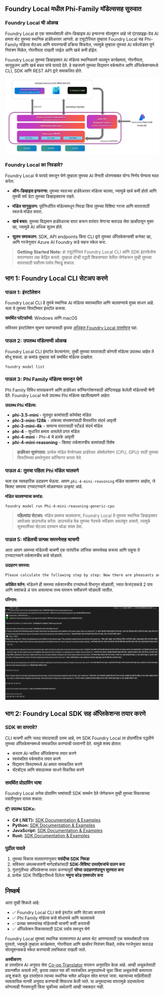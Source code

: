 <!--
CO_OP_TRANSLATOR_METADATA:
{
  "original_hash": "52973a5680a65a810aa80b7036afd31f",
  "translation_date": "2025-07-16T19:44:51+00:00",
  "source_file": "md/01.Introduction/02/07.FoundryLocal.md",
  "language_code": "mr"
}
-->
## Foundry Local मधील Phi-Family मॉडेल्ससह सुरुवात

### Foundry Local ची ओळख

Foundry Local हा एक सामर्थ्यशाली ऑन-डिव्हाइस AI इन्फरन्स सोल्यूशन आहे जो एंटरप्राइझ-ग्रेड AI क्षमता थेट तुमच्या स्थानिक हार्डवेअरवर आणतो. हा ट्युटोरियल तुम्हाला Foundry Local सह Phi-Family मॉडेल्स सेटअप आणि वापरण्याची प्रक्रिया शिकवेल, ज्यामुळे तुम्हाला तुमच्या AI वर्कलोडवर पूर्ण नियंत्रण मिळेल, गोपनीयता राखली जाईल आणि खर्च कमी होईल.

Foundry Local तुमच्या डिव्हाइसवर AI मॉडेल्स स्थानिकपणे चालवून कार्यक्षमता, गोपनीयता, सानुकूलन आणि खर्च बचत यांचे फायदे देते. हे सहजपणे तुमच्या विद्यमान वर्कफ्लोज आणि अ‍ॅप्लिकेशन्समध्ये CLI, SDK आणि REST API द्वारे समाकलित होते.

![arch](../../../../../translated_images/foundry-local-arch.8823e321dd8258d7d68815ddb0153503587142ff32e6997041c7cf0c9df24b49.mr.png)

### Foundry Local का निवडावे?

Foundry Local चे फायदे समजून घेणे तुम्हाला तुमच्या AI तैनाती धोरणाबाबत योग्य निर्णय घेण्यास मदत करेल:

- **ऑन-डिव्हाइस इन्फरन्स:** तुमच्या स्वतःच्या हार्डवेअरवर मॉडेल्स चालवा, ज्यामुळे खर्च कमी होतो आणि तुमची सर्व डेटा तुमच्या डिव्हाइसवरच राहते.

- **मॉडेल सानुकूलन:** पूर्वनिर्धारित मॉडेल्समधून निवडा किंवा तुमच्या विशिष्ट गरजा आणि वापरासाठी स्वतःचे मॉडेल वापरा.

- **खर्च बचत:** तुमच्या विद्यमान हार्डवेअरचा वापर करून वारंवार येणाऱ्या क्लाउड सेवा खर्चांपासून मुक्त व्हा, ज्यामुळे AI अधिक सुलभ होते.

- **सुलभ समाकलन:** SDK, API endpoints किंवा CLI द्वारे तुमच्या अ‍ॅप्लिकेशन्सशी कनेक्ट व्हा, आणि गरजेनुसार Azure AI Foundry कडे सहज स्केल करा.

> **Getting Started Note:** हा ट्युटोरियल Foundry Local CLI आणि SDK इंटरफेसेस वापरण्यावर लक्ष केंद्रित करतो. तुम्हाला दोन्ही पद्धती शिकवण्यात येतील जेणेकरून तुम्ही तुमच्या वापरासाठी सर्वोत्तम पर्याय निवडू शकाल.

## भाग 1: Foundry Local CLI सेटअप करणे

### पाऊल 1: इंस्टॉलेशन

Foundry Local CLI हे तुमचे स्थानिक AI मॉडेल्स व्यवस्थापित आणि चालवण्याचे मुख्य साधन आहे. चला ते तुमच्या सिस्टीमवर इंस्टॉल करूया.

**समर्थित प्लॅटफॉर्म्स:** Windows आणि macOS

सविस्तर इंस्टॉलेशन सूचना पाहण्यासाठी कृपया [अधिकृत Foundry Local दस्तऐवज](https://github.com/microsoft/Foundry-Local/blob/main/README.md) पहा.

### पाऊल 2: उपलब्ध मॉडेल्सची ओळख

Foundry Local CLI इंस्टॉल केल्यानंतर, तुम्ही तुमच्या वापरासाठी कोणती मॉडेल्स उपलब्ध आहेत ते शोधू शकता. हा कमांड तुम्हाला सर्व समर्थित मॉडेल्स दाखवेल:

```bash
foundry model list
```

### पाऊल 3: Phi Family मॉडेल्स समजून घेणे

Phi Family विविध वापरप्रकरणे आणि हार्डवेअर कॉन्फिगरेशनसाठी ऑप्टिमाइझ केलेली मॉडेल्सची श्रेणी देते. Foundry Local मध्ये उपलब्ध Phi मॉडेल्स खालीलप्रमाणे आहेत:

**उपलब्ध Phi मॉडेल्स:** 

- **phi-3.5-mini** - मूलभूत कामांसाठी कॉम्पॅक्ट मॉडेल
- **phi-3-mini-128k** - लांबच्या संभाषणांसाठी विस्तारित संदर्भ आवृत्ती
- **phi-3-mini-4k** - सामान्य वापरासाठी स्टँडर्ड संदर्भ मॉडेल
- **phi-4** - सुधारित क्षमता असलेले प्रगत मॉडेल
- **phi-4-mini** - Phi-4 चे हलके आवृत्ती
- **phi-4-mini-reasoning** - क्लिष्ट तर्कशास्त्रीय कामांसाठी विशेष

> **हार्डवेअर सुसंगतता:** प्रत्येक मॉडेल वेगवेगळ्या हार्डवेअर अ‍ॅक्सेलरेशन (CPU, GPU) साठी तुमच्या सिस्टीमच्या क्षमतेनुसार कॉन्फिगर करता येते.

### पाऊल 4: तुमचा पहिला Phi मॉडेल चालवणे

चला एक व्यावहारिक उदाहरण घेऊया. आपण `phi-4-mini-reasoning` मॉडेल चालवणार आहोत, जे क्लिष्ट समस्या टप्प्याटप्प्याने सोडवण्यात उत्कृष्ट आहे.

**मॉडेल चालवण्याचा कमांड:**

```bash
foundry model run Phi-4-mini-reasoning-generic-cpu
```

> **पहिल्यांदा सेटअप:** मॉडेल प्रथमच चालवताना, Foundry Local ते तुमच्या स्थानिक डिव्हाइसवर आपोआप डाउनलोड करेल. डाउनलोड वेळ तुमच्या नेटवर्क स्पीडवर अवलंबून असतो, त्यामुळे सुरुवातीच्या सेटअप दरम्यान थोडा संयम ठेवा.

### पाऊल 5: मॉडेलची प्रत्यक्ष समस्येसह चाचणी

आता आपण आमच्या मॉडेलची चाचणी एक पारंपरिक लॉजिक समस्येसह करूया आणि पाहूया ते टप्प्याटप्प्याने तर्कशास्त्रीय कसे सोडवते:

**उदाहरण समस्या:**

```txt
Please calculate the following step by step: Now there are pheasants and rabbits in the same cage, there are thirty-five heads on top and ninety-four legs on the bottom, how many pheasants and rabbits are there?
```

**अपेक्षित वर्तन:** मॉडेलने ही समस्या तर्कशास्त्रीय टप्प्यांमध्ये विभागून सोडवावी, ज्यात फेजंट्सकडे 2 पाय आणि सशांकडे 4 पाय असल्याचा तथ्य वापरून समीकरणे सोडवली जातील.

**परिणाम:**

![cli](../../../../../translated_images/cli.862ec6b55c2b5d916093866d4df99190150d4198fd33ab79e586f9d6f5403089.mr.png)

## भाग 2: Foundry Local SDK सह अ‍ॅप्लिकेशन्स तयार करणे

### SDK का वापरावे?

CLI चाचणी आणि जलद संवादासाठी उत्तम आहे, पण SDK Foundry Local ला प्रोग्रामॅटिक पद्धतीने तुमच्या अ‍ॅप्लिकेशन्समध्ये समाकलित करण्याची परवानगी देते. यामुळे शक्य होतात:

- कस्टम AI-चालित अ‍ॅप्लिकेशन्स तयार करणे
- स्वयंचलित वर्कफ्लोज तयार करणे
- विद्यमान सिस्टममध्ये AI क्षमता समाकलित करणे
- चॅटबॉट्स आणि संवादात्मक साधने विकसित करणे

### समर्थित प्रोग्रामिंग भाषा

Foundry Local अनेक प्रोग्रामिंग भाषांसाठी SDK समर्थन देते जेणेकरून तुम्ही तुमच्या विकासाच्या पसंतीनुसार वापरू शकता:

**📦 उपलब्ध SDKs:**

- **C# (.NET):** [SDK Documentation & Examples](https://github.com/microsoft/Foundry-Local/tree/main/sdk/cs)
- **Python:** [SDK Documentation & Examples](https://github.com/microsoft/Foundry-Local/tree/main/sdk/python)
- **JavaScript:** [SDK Documentation & Examples](https://github.com/microsoft/Foundry-Local/tree/main/sdk/js)
- **Rust:** [SDK Documentation & Examples](https://github.com/microsoft/Foundry-Local/tree/main/sdk/rust)

### पुढील पावले

1. तुमच्या विकास वातावरणानुसार **पसंदीचा SDK निवडा**
2. सविस्तर अंमलबजावणी मार्गदर्शकांसाठी **SDK-विशिष्ट दस्तऐवजांचे पालन करा**
3. गुंतागुंतीच्या अ‍ॅप्लिकेशन्स तयार करण्यापूर्वी **सोप्या उदाहरणांपासून सुरुवात करा**
4. प्रत्येक SDK रिपॉझिटरीमध्ये दिलेला **नमुना कोड एक्सप्लोर करा**

## निष्कर्ष

आता तुम्ही शिकले आहे:
- ✅ Foundry Local CLI कसे इंस्टॉल आणि सेटअप करायचे
- ✅ Phi Family मॉडेल्स कसे शोधायचे आणि चालवायचे
- ✅ प्रत्यक्ष समस्यांसह मॉडेल्सची चाचणी कशी करायची
- ✅ अ‍ॅप्लिकेशन विकासासाठी SDK पर्याय समजून घेणे

Foundry Local तुमच्या स्थानिक वातावरणात AI क्षमता थेट आणण्यासाठी एक सामर्थ्यशाली पाया पुरवतो, ज्यामुळे तुम्हाला कार्यक्षमता, गोपनीयता आणि खर्चांवर नियंत्रण मिळते, तसेच गरजेनुसार क्लाउड सोल्यूशन्सकडे स्केल करण्याची लवचिकता राखली जाते.

**अस्वीकरण**:  
हा दस्तऐवज AI अनुवाद सेवा [Co-op Translator](https://github.com/Azure/co-op-translator) वापरून अनुवादित केला आहे. आम्ही अचूकतेसाठी प्रयत्नशील असलो तरी, कृपया लक्षात घ्या की स्वयंचलित अनुवादांमध्ये चुका किंवा अचूकतेची कमतरता असू शकते. मूळ दस्तऐवज त्याच्या स्थानिक भाषेत अधिकृत स्रोत मानला जावा. महत्त्वाच्या माहितीसाठी व्यावसायिक मानवी अनुवाद करण्याची शिफारस केली जाते. या अनुवादाच्या वापरामुळे उद्भवलेल्या कोणत्याही गैरसमजुती किंवा चुकीच्या अर्थलागी आम्ही जबाबदार नाही.